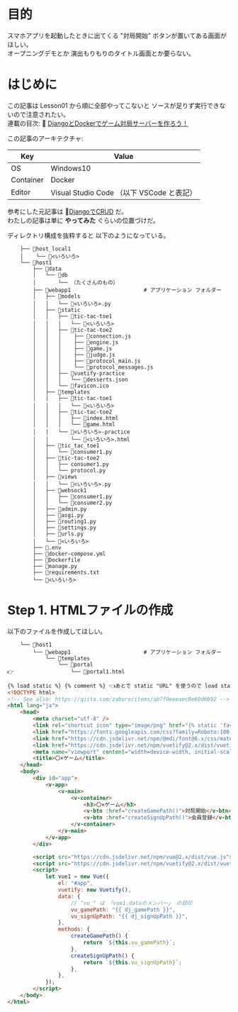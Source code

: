 # 目的

スマホアプリを起動したときに出てくる "対局開始" ボタンが置いてある画面がほしい。  
オープニングデモとか 演出もりもりのタイトル画面とか要らない。  

# はじめに

この記事は Lesson01 から順に全部やってこないと ソースが足りず実行できないので注意されたい。  
連載の目次: 📖 [DjangoとDockerでゲーム対局サーバーを作ろう！](https://qiita.com/muzudho1/items/eb0df0ea604e1fd9cdae)  

この記事のアーキテクチャ:  

| Key       | Value                                     |
| --------- | ----------------------------------------- |
| OS        | Windows10                                 |
| Container | Docker                                    |
| Editor    | Visual Studio Code （以下 VSCode と表記） |

参考にした元記事は 📖[DjangoでCRUD](https://qiita.com/zaburo/items/ab7f0eeeaec0e60d6b92) だ。  
わたしの記事は単に **やってみた** ぐらいの位置づけだ。  

ディレクトリ構成を抜粋すると 以下のようになっている。  

```plaintext
    ├── 📂host_local1
    │    └── 📄<いろいろ>
    └── 📂host1
        ├── 📂data
        │   └── 📂db
        │       └── （たくさんのもの）
        ├── 📂webapp1                       # アプリケーション フォルダー
        │   ├── 📂models
        │   │   └── 📄<いろいろ>.py
        │   ├── 📂static
        │   │   ├── 📂tic-tac-toe1
        │   │   │   └── 📄<いろいろ>
        │   │   ├── 📂tic-tac-toe2
        │   │   │    ├── 📄connection.js
        │   │   │    ├── 📄engine.js
        │   │   │    ├── 📄game.js
        │   │   │    ├── 📄judge.js
        │   │   │    ├── 📄protocol_main.js
        │   │   │    └── 📄protocol_messages.js
        │   │   ├── 📂vuetify-practice
        │   │   │   └── 📄desserts.json
        │   │   └── 🚀favicon.ico
        │   ├── 📂templates
        │   │   ├── 📂tic-tac-toe1
        │   │   │   └── 📄<いろいろ>
        │   │   ├── 📂tic-tac-toe2
        │   │   │   ├── 📄index.html
        │   │   │   └── 📄game.html
        │   │   └── 📂<いろいろ>-practice
        │   │       └── 📄<いろいろ>.html
        │   ├── 📂tic_tac_toe1
        │   │   └── 📄consumer1.py
        │   ├── 📂tic-tac-toe2
        │   │   ├── consumer1.py
        │   │   └── protocol.py
        │   ├── 📂views
        │   │   └── 📄<いろいろ>.py
        │   ├── 📂websock1
        │   │   ├── 📄consumer1.py
        │   │   └── 📄consumer2.py
        │   ├── 📄admin.py
        │   ├── 📄asgi.py
        │   ├── 📄routing1.py
        │   ├── 📄settings.py
        │   ├── 📄urls.py
        │   └── 📄<いろいろ>
        ├── 📄.env
        ├── 🐳docker-compose.yml
        ├── 🐳Dockerfile
        ├── 📄manage.py
        ├── 📄requirements.txt
        └── 📄<いろいろ>
```

# Step 1. HTMLファイルの作成

以下のファイルを作成してほしい。  

```plaintext
    └── 📂host1
        └── 📂webapp1                       # アプリケーション フォルダー
            └── 📂templates
                └── 📂portal
👉                  └── 📄portal1.html
```

```html
{% load static %} {% comment %} 👈あとで static "URL" を使うので load static します {% endcomment %}
<!DOCTYPE html>
<!-- See also: https://qiita.com/zaburo/items/ab7f0eeeaec0e60d6b92 -->
<html lang="ja">
    <head>
        <meta charset="utf-8" />
        <link rel="shortcut icon" type="image/png" href="{% static 'favicon.ico' %}" />
        <link href="https://fonts.googleapis.com/css?family=Roboto:100,300,400,500,700,900" rel="stylesheet" />
        <link href="https://cdn.jsdelivr.net/npm/@mdi/font@6.x/css/materialdesignicons.min.css" rel="stylesheet" />
        <link href="https://cdn.jsdelivr.net/npm/vuetify@2.x/dist/vuetify.min.css" rel="stylesheet" />
        <meta name="viewport" content="width=device-width, initial-scale=1" />
        <title>〇×ゲーム</title>
    </head>
    <body>
        <div id="app">
            <v-app>
                <v-main>
                    <v-container>
                        <h3>〇×ゲーム</h3>
                        <v-btn :href="createGamePath()">対局開始</v-btn>
                        <v-btn :href="createSignUpPath()">会員登録</v-btn>
                    </v-container>
                </v-main>
            </v-app>
        </div>

        <script src="https://cdn.jsdelivr.net/npm/vue@2.x/dist/vue.js"></script>
        <script src="https://cdn.jsdelivr.net/npm/vuetify@2.x/dist/vuetify.js"></script>
        <script>
            let vue1 = new Vue({
                el: "#app",
                vuetify: new Vuetify(),
                data: {
                    // "vu_" は 「vue1.dataのメンバー」 の目印
                    vu_gamePath: "{{ dj_gamePath }}",
                    vu_signUpPath: "{{ dj_signUpPath }}",
                },
                methods: {
                    createGamePath() {
                        return `${this.vu_gamePath}`;
                    },
                    createSignUpPath() {
                        return `${this.vu_signUpPath}`;
                    },
                },
            });
        </script>
    </body>
</html>
```
